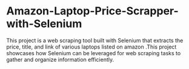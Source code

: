# Amazon-Laptop-Price-Scrapper-with-Selenium
This project is a web scraping tool built with Selenium that extracts the price, title, and link of various laptops listed on amazon .This project showcases how Selenium can be leveraged for web scraping tasks to gather and organize information efficiently.
